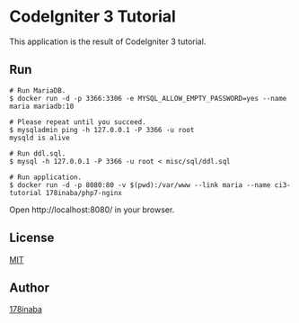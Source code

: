 # CodeIgniter 3 Tutorial

This application is the result of CodeIgniter 3 tutorial.

## Run

```console
# Run MariaDB.
$ docker run -d -p 3366:3306 -e MYSQL_ALLOW_EMPTY_PASSWORD=yes --name maria mariadb:10

# Please repeat until you succeed.
$ mysqladmin ping -h 127.0.0.1 -P 3366 -u root
mysqld is alive

# Run ddl.sql.
$ mysql -h 127.0.0.1 -P 3366 -u root < misc/sql/ddl.sql

# Run application.
$ docker run -d -p 8080:80 -v $(pwd):/var/www --link maria --name ci3-tutorial 178inaba/php7-nginx
```

Open http://localhost:8080/ in your browser.

## License

[MIT](LICENSE)

## Author

[178inaba](https://github.com/178inaba)
